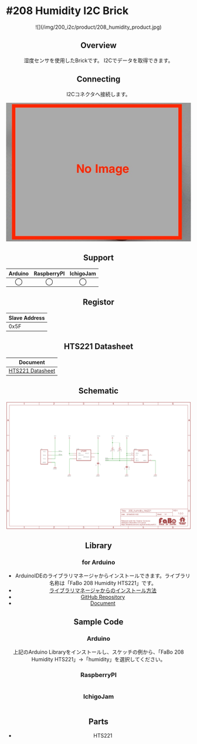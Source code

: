 # #208 Humidity I2C Brick

<center>![](/img/200_i2c/product/208_humidity_product.jpg)
<!--COLORME-->

## Overview
湿度センサを使用したBrickです。
I2Cでデータを取得できます。

## Connecting
I2Cコネクタへ接続します。

![](/img/200_i2c/connect/208_humidity_connect.jpg)

## Support
|Arduino|RaspberryPI|IchigoJam|
|:--:|:--:|:--:|
|◯|◯|◯|

## Registor
| Slave Address |
| -- |
| 0x5F |

## HTS221 Datasheet
| Document |
| -- |
| [HTS221 Datasheet](http://www2.st.com/content/ccc/resource/technical/document/datasheet/4d/9a/9c/ad/25/07/42/34/DM00116291.pdf/files/DM00116291.pdf/jcr:content/translations/en.DM00116291.pdf) |

## Schematic
![](/img/200_i2c/schematic/208_humidity_schematic.png)

## Library
### for Arduino
- ArduinoIDEのライブラリマネージャからインストールできます。ライブラリ名称は「FaBo 208 Humidity HTS221」です。
- [ライブラリマネージャからのインストール方法](http://fabo.io/library_install.html)
- [GitHub Repository](https://github.com/FaBoPlatform/FaBoHumidity-HTS221-Library)
- [Document](http://fabo.io/doxygen/FaBoHumidity-HTS221-Library/)

## Sample Code
### Arduino
上記のArduino Libraryをインストールし、スケッチの例から、「FaBo 208 Humidity HTS221」→「humidity」を選択してください。

### RaspberryPI

```python

```

### IchigoJam

```basic

```

## Parts
- HTS221
